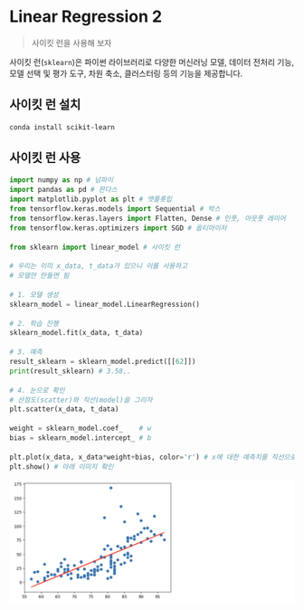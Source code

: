 # Linear Regression 2
> 사이킷 런을 사용해 보자

사이킷 런(<code>sklearn</code>)은 파이썬 라이브러리로 다양한 머신러닝 모델, 데이터 전처리 기능, 모델 선택 및 평가 도구, 차원 축소, 클러스터링 등의 기능을 제공합니다.

## 사이킷 런 설치

```bash
conda install scikit-learn
```

## 사이킷 런 사용

```py
import numpy as np # 넘파이
import pandas as pd # 판다스
import matplotlib.pyplot as plt # 맷플롯립
from tensorflow.keras.models import Sequential # 박스
from tensorflow.keras.layers import Flatten, Dense # 인풋, 아웃풋 레이어
from tensorflow.keras.optimizers import SGD # 옵티마이저

from sklearn import linear_model # 사이킷 런

# 우리는 이미 x_data, t_data가 있으니 이를 사용하고
# 모델만 만들면 됨

# 1. 모델 생성
sklearn_model = linear_model.LinearRegression()

# 2. 학습 진행
sklearn_model.fit(x_data, t_data)

# 3. 예측
result_sklearn = sklearn_model.predict([[62]])
print(result_sklearn) # 3.58..

# 4. 눈으로 확인
# 산점도(scatter)와 직선(model)을 그리자
plt.scatter(x_data, t_data) 

weight = sklearn_model.coef_    # w
bias = sklearn_model.intercept_ # b

plt.plot(x_data, x_data*weight+bias, color='r') # x에 대한 예측치를 직선으로 
plt.show() # 아래 이미지 확인
```

![](./images/2023-03-31-17-44-11.png)

